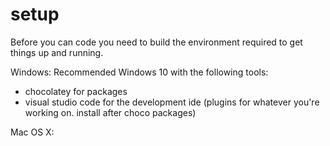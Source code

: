 # setup
Before you can code you need to build the environment required to get things up and running. 


Windows:
Recommended Windows 10 with the following tools:
- chocolatey for packages
- visual studio code for the development ide (plugins for whatever you're working on. install after choco packages)

Mac OS X:



